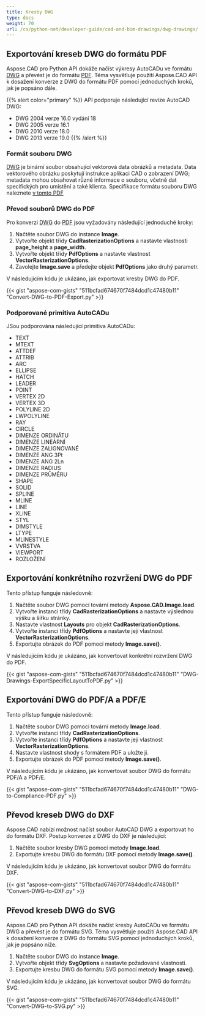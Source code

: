```yaml
---
title: Kresby DWG
type: docs
weight: 70
url: /cs/python-net/developer-guide/cad-and-bim-drawings/dwg-drawings/
---
```


## **Exportování kreseb DWG do formátu PDF**

Aspose.CAD pro Python API dokáže načíst výkresy AutoCADu ve formátu [DWG](https://docs.fileformat.com/cad/dwg/) a převést je do formátu [PDF](https://docs.fileformat.com/pdf/). Téma vysvětluje použití Aspose.CAD API k dosažení konverze z DWG do formátu PDF pomocí jednoduchých kroků, jak je popsáno dále.

{{% alert color="primary" %}}
API podporuje následující revize AutoCAD DWG:
- DWG 2004 verze 16.0 vydání 18
- DWG 2005 verze 16.1
- DWG 2010 verze 18.0
- DWG 2013 verze 19.0
{{% /alert %}}

### **Formát souboru DWG**

[DWG](https://docs.fileformat.com/cad/dwg/) je binární soubor obsahující vektorová data obrázků a metadata. Data vektorového obrázku poskytují instrukce aplikaci CAD o zobrazení DWG; metadata mohou obsahovat různé informace o souboru, včetně dat specifických pro umístění a také klienta. Specifikace formátu souboru DWG naleznete [v tomto PDF](http://opendesign.com/files/guestdownloads/OpenDesign_Specification_for_.dwg_files.pdf)

### **Převod souborů DWG do PDF**

Pro konverzi [DWG](https://docs.fileformat.com/cad/dwg/) do [PDF](https://docs.fileformat.com/pdf/) jsou vyžadovány následující jednoduché kroky:

1. Načtěte soubor DWG do instance **Image**.
1. Vytvořte objekt třídy **CadRasterizationOptions** a nastavte vlastnosti **page_height** a **page_width**.
1. Vytvořte objekt třídy **PdfOptions** a nastavte vlastnost **VectorRasterizationOptions**.
1. Zavolejte **Image.save** a předejte objekt **PdfOptions** jako druhý parametr.

V následujícím kódu je ukázáno, jak exportovat kresby DWG do PDF.

{{< gist "aspose-com-gists" "511bcfad674670f7484dcd1c47480b11" "Convert-DWG-to-PDF-Export.py" >}}

### **Podporované primitiva AutoCADu**

JSou podporována následující primitiva AutoCADu:

- TEXT
- MTEXT
- ATTDEF
- ATTRIB
- ARC
- ELLIPSE
- HATCH
- LEADER
- POINT
- VERTEX 2D
- VERTEX 3D
- POLYLINE 2D
- LWPOLYLINE
- RAY
- CIRCLE
- DIMENZE ORDINÁTU
- DIMENZE LINEÁRNÍ
- DIMENZE ZALIGNOVANÉ
- DIMENZE ANG 3Pt
- DIMENZE ANG 2Ln
- DIMENZE RADIUS
- DIMENZE PRŮMĚRU
- SHAPE
- SOLID
- SPLINE
- MLINE
- LINE
- XLINE
- STYL
- DIMSTYLE
- LTYPE
- MLINESTYLE
- VVRSTVA
- VIEWPORT
- ROZLOŽENÍ

## **Exportování konkrétního rozvržení DWG do PDF**

Tento přístup funguje následovně:

1. Načtěte soubor DWG pomocí tovární metody **Aspose.CAD.Image.load**.
1. Vytvořte instanci třídy **CadRasterizationOptions** a nastavte výslednou výšku a šířku stránky.
1. Nastavte vlastnost **Layouts** pro objekt **CadRasterizationOptions**.
1. Vytvořte instanci třídy **PdfOptions** a nastavte její vlastnost **VectorRasterizationOptions**.
1. Exportujte obrázek do PDF pomocí metody **Image.save()**.

V následujícím kódu je ukázáno, jak konvertovat konkrétní rozvržení DWG do PDF.

{{< gist "aspose-com-gists" "511bcfad674670f7484dcd1c47480b11" "DWG-Drawings-ExportSpecificLayoutToPDF.py" >}}

## **Exportování DWG do PDF/A a PDF/E**

Tento přístup funguje následovně:

1. Načtěte soubor DWG pomocí tovární metody **Image.load**.
1. Vytvořte instanci třídy **CadRasterizationOptions**.
1. Vytvořte instanci třídy **PdfOptions** a nastavte její vlastnost **VectorRasterizationOptions**.
1. Nastavte vlastnost shody s formátem PDF a uložte ji.
1. Exportujte obrázek do PDF pomocí metody **Image.save()**.

V následujícím kódu je ukázáno, jak konvertovat soubor DWG do formátu PDF/A a PDF/E.

{{< gist "aspose-com-gists" "511bcfad674670f7484dcd1c47480b11" "DWG-to-Compliance-PDF.py" >}}

## **Převod kreseb DWG do DXF**

Aspose.CAD nabízí možnost načíst soubor AutoCAD DWG a exportovat ho do formátu DXF. Postup konverze z DWG do DXF je následující:

1. Načtěte soubor kresby DWG pomocí metody **Image.load**.
1. Exportujte kresbu DWG do formátu DXF pomocí metody **Image.save()**.

V následujícím kódu je ukázáno, jak konvertovat soubor DWG do formátu DXF.

{{< gist "aspose-com-gists" "511bcfad674670f7484dcd1c47480b11" "Convert-DWG-to-DXF.py" >}}

## **Převod kreseb DWG do SVG**

Aspose.CAD pro Python API dokáže načíst kresby AutoCADu ve formátu DWG a převést je do formátu SVG. Téma vysvětluje použití Aspose.CAD API k dosažení konverze z DWG do formátu SVG pomocí jednoduchých kroků, jak je popsáno níže.

1. Načtěte soubor DWG do instance **Image**.
1. Vytvořte objekt třídy **SvgOptions** a nastavte požadované vlastnosti.
1. Exportujte kresbu DWG do formátu SVG pomocí metody **Image.save()**.

V následujícím kódu je ukázáno, jak konvertovat soubor DWG do formátu SVG.

{{< gist "aspose-com-gists" "511bcfad674670f7484dcd1c47480b11" "Convert-DWG-to-SVG.py" >}}
